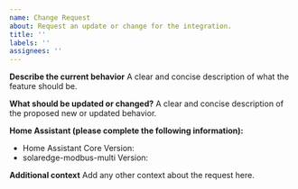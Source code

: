 ```yaml
---
name: Change Request
about: Request an update or change for the integration.
title: ''
labels: ''
assignees: ''
---
```


**Describe the current behavior**
A clear and concise description of what the feature should be.

**What should be updated or changed?**
A clear and concise description of the proposed new or updated behavior.

**Home Assistant (please complete the following information):**
 - Home Assistant Core Version:
 - solaredge-modbus-multi Version:

**Additional context**
Add any other context about the request here.
